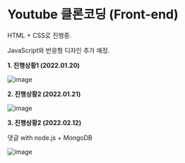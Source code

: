 # Youtube 클론코딩 (Front-end)
HTML + CSS로 진행중.

JavaScript와 반응형 디자인 추가 예정.

<strong>1. 진행상황1 (2022.01.20)</strong>

![image](https://user-images.githubusercontent.com/67365440/150388500-07b594c5-c48a-4701-a31c-a3e5e16ea73f.png)

<strong>2. 진행상황2 (2022.01.21)</strong>

![image](https://user-images.githubusercontent.com/67365440/150548857-102a20d4-02d3-4a62-b3bb-4d3044bbad98.png)

<strong>3. 진행상황2 (2022.02.12)</strong>

댓글 with node.js + MongoDB

![image](https://user-images.githubusercontent.com/67365440/153711787-00b506e2-6e1f-4167-9606-95dd63b049ec.png)
